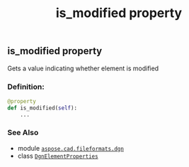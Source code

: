 ﻿---
title: is_modified property
second_title: Aspose.CAD for Python via .NET API References
description: 
type: docs
weight: 70
url: /aspose.cad.fileformats.dgn/dgnelementproperties/is_modified/
is_root: false
---

## is_modified property


Gets a value indicating whether element is modified
### Definition:
```python
@property
def is_modified(self):
    ...
```

### See Also
* module [`aspose.cad.fileformats.dgn`](../../)
* class [`DgnElementProperties`](/cad/python-net/aspose.cad.fileformats.dgn/dgnelementproperties)
